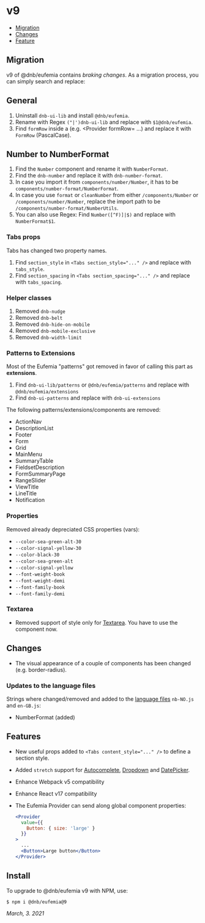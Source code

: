 # v9

- [Migration](#migration)
- [Changes](#changes)
- [Feature](#features)

## Migration

v9 of @dnb/eufemia contains _braking changes_. As a migration process, you can simply search and replace:

## General

1. Uninstall `dnb-ui-lib` and install `@dnb/eufemia`.
1. Rename with Regex `("|')dnb-ui-lib` and replace with `$1@dnb/eufemia`.
1. Find `formRow` inside a (e.g. <Provider formRow= ...) and replace it with `FormRow` (PascalCase).

## Number to NumberFormat

1. Find the `Number` component and rename it with `NumberFormat`.
1. Find the `dnb-number` and replace it with `dnb-number-format`.
1. In case you import it from `components/number/Number`, it has to be `components/number-format/NumberFormat`.
1. In case you use `format` or `cleanNumber` from either `/components/Number` or `/components/number/Number`, replace the import path to be `/components/number-format/NumberUtils`.
1. You can also use Regex: Find `Number([^F)]|$)` and replace with `NumberFormat$1`.

### Tabs props

Tabs has changed two property names.

1. Find `section_style` in `<Tabs section_style="..." />` and replace with `tabs_style`.
1. Find `section_spacing` in `<Tabs section_spacing="..." />` and replace with `tabs_spacing`.

### Helper classes

1. Removed `dnb-nudge`
1. Removed `dnb-belt`
1. Removed `dnb-hide-on-mobile`
1. Removed `dnb-mobile-exclusive`
1. Removed `dnb-width-limit`

### Patterns to Extensions

Most of the Eufemia "patterns" got removed in favor of calling this part as **extensions**.

1. Find `dnb-ui-lib/patterns` or `@dnb/eufemia/patterns` and replace with `@dnb/eufemia/extensions`
1. Find `dnb-ui-patterns` and replace with `dnb-ui-extensions`

The following patterns/extensions/components are removed:

- ActionNav
- DescriptionList
- Footer
- Form
- Grid
- MainMenu
- SummaryTable
- FieldsetDescription
- FormSummaryPage
- RangeSlider
- ViewTitle
- LineTitle
- Notification

### Properties

Removed already depreciated CSS properties (vars):

- `--color-sea-green-alt-30`
- `--color-signal-yellow-30`
- `--color-black-30`
- `--color-sea-green-alt`
- `--color-signal-yellow`
- `--font-weight-book`
- `--font-weight-demi`
- `--font-family-book`
- `--font-family-demi`

### Textarea

- Removed support of style only for [Textarea](/uilib/components/textarea). You have to use the component now.

## Changes

- The visual appearance of a couple of components has been changed (e.g. border-radius).

### Updates to the language files

Strings where changed/removed and added to the [language files](/uilib/usage/customisation/localization) `nb-NO.js` and `en-GB.js`:

- NumberFormat (added)

## Features

- New useful props added to `<Tabs content_style="..." />` to define a section style.
- Added `stretch` support for [Autocomplete](/uilib/components/autocomplete), [Dropdown](/uilib/components/dropdown) and [DatePicker](/uilib/components/date-picker).
- Enhance Webpack v5 compatibility
- Enhance React v17 compatibility
- The Eufemia Provider can send along global component properties:

  ```jsx
  <Provider
    value={{
      Button: { size: 'large' }
    }}
  >
    ...
    <Button>Large button</Button>
  </Provider>
  ```

## Install

To upgrade to @dnb/eufemia v9 with NPM, use:

```bash
$ npm i @dnb/eufemia@9
```

_March, 3. 2021_

